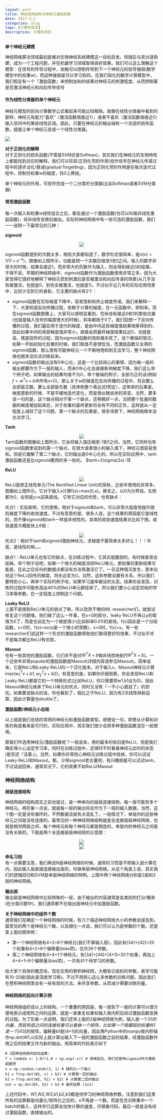 ```yaml
---
layout: post
title: 神经网络结构与神经元激励函数
date: 2017-3-2
categories: blog
tags: [计算机视觉]
description: 计算机视觉
---
```



**单个神经元建模**

神经网络算法领域最初是被对生物神经系统建模这一目标启发，但随后与其分道扬镳，成为一个工程问题，并在机器学习领域取得良好效果。我们可以这么理解这个模型：在信号的传导过程中，突触可以控制传导到下一个神经元的信号强弱(数学模型中的权重w)，而这种强弱是可以学习到的。在我们简化的数学计算模型中，我们假定有一个『激励函数』来控制加和的结果对神经元的刺激程度，从而控制着是否激活神经元和向后传导信号

#### 作为线性分类器的单个神经元

神经元模型的前向计算数学公式看起来可能比较眼熟。就像在线性分类器中看到的那样，神经元有能力“喜欢”（激活函数值接近1），或者不喜欢（激活函数值接近0）输入空间中的某些线性区域。因此，只要在神经元的输出端有一个合适的损失函数，就能让单个神经元变成一个线性分类器。

![](https://raw.githubusercontent.com/whuhan2013/myImage/master/cs231n/chapter5/p1.png)

**对于正则化的解释**           
对于正则化的损失函数(不管是SVM还是Softmax)，其实我们在神经元的生物特性上都能找到对应的解释，我们可以将其(正则化项的作用)视作信号在神经元传递过程中的逐步淡化/衰减(gradual forgetting)，因为正则化项的作用是在每次迭代过程中，控制住权重w的幅度，往0上靠拢。

单个神经元的作用，可视作完成一个二分类的分类器(比如Softmax或者SVM分类器)

#### 常用激励函数

每一次输入和权重w线性组合之后，都会通过一个激励函数(也可以叫做非线性激励函数)，经非线性变换后输出。实际的神经网络中有一些可选的激励函数，我们一一说明一下最常见的几种：

**sigmoid**          
<center><img src="https://raw.githubusercontent.com/whuhan2013/myImage/master/cs231n/chapter5/p2.jpeg"></center>

sigmoid函数提到的次数太多，相信大家都知道了。数学形式很简单，是$σ(x)=1/(1+e^{−x})$，图像如上图所示，功能是把一个实数压缩至0到1之间。输入的数字非常大的时候，结果会接近1，而非常大的负数作为输入，则会得到接近0的结果。不得不说，早期的神经网络中，sigmoid函数作为激励函数使用非常之多，因为大家觉得它很好地解释了神经元受到刺激后是否被激活和向后传递的场景(从几乎没有被激活，也就是0，到完全被激活，也就是1)。不过似乎近几年的实际应用场景中，比较少见到它的身影，它主要的缺点有2个：

- sigmoid函数在实际梯度下降中，容易饱和和终止梯度传递。我们来解释一下，大家知道反向传播过程，依赖于计算的梯度，在一元函数中，即斜率。而在sigmoid函数图像上，大家可以很明显看到，在纵坐标接近0和1的那些位置(也就是输入信号的幅度很大的时候)，斜率都趋于0了。我们回想一下反向传播的过程，我们最后用于迭代的梯度，是由中间这些梯度值结果相乘得到的，因此如果中间的局部梯度值非常小，直接会把最终梯度结果拉近0，也就是说，残差回传的过程，因为sigmoid函数的饱和被杀死了。说个极端的情况，如果一开始初始化权重的时候，我们取值不是很恰当，而激励函数又全用的sigmoid函数，那么很有可能神经元一个不剩地饱和到无法学习，整个神经网络也根本没办法训练起来。
- sigmoid函数的输出没有0中心化，这是一个比较闹心的事情，因为每一层的输出都要作为下一层的输入，而未0中心化会直接影响梯度下降，我们这么举个例子吧，如果输出的结果均值不为0，举个极端的例子，全部为正的话(例如$f=w^Tx+b$中所有x>0)，那么关于w的梯度在反向传播的过程中，将会要么全部是正数，要么全部是负数（具体依整个表达式f而定），这带来的后果是，梯度更新的时候，不是平缓地迭代变化，而是类似锯齿状的突变。当然，要多说一句的是，这个缺点相对于第一个缺点，还稍微好一点，当把整个批量的数据的梯度被加起来后，对于权重的最终更新将会有不同的正负，这样就从一定程度上减轻了这个问题，第一个缺点的后果是，很多场景下，神经网络根本没办法学习。      


**Tanh**           
<center><img src="https://raw.githubusercontent.com/whuhan2013/myImage/master/cs231n/chapter5/p6.jpeg"></center>
Tanh函数的图像如上图所示。它会将输入值压缩至-1到1之间，当然，它同样也有sigmoid函数里说到的第一个缺点，在很大或者很小的输入值下，神经元很容易饱和。但是它缓解了第二个缺点，它的输出是0中心化的。所以在实际应用中，tanh激励函数还是比sigmoid要用的多一些的。
$tanh=2\sigma(2x)-1$

**ReLU**           
<center><img src="https://raw.githubusercontent.com/whuhan2013/myImage/master/cs231n/chapter5/p7.jpeg"></center>
ReLU是修正线性单元(The Rectified Linear Unit)的简称，近些年使用的非常多，图像如上图所示。它对于输入x计算f(x)=max(0,x)。换言之，以0为分界线，左侧都为0，右侧是y=x这条直线。        
它有它对应的优势，也有缺点：                   

优点1：实验表明，它的使用，相对于sigmoid和tanh，可以非常大程度地提升随机梯度下降的收敛速度。不过有意思的是，很多人说，这个结果的原因是它是线性的，而不像sigmoid和tanh一样是非线性的。具体的收敛速度结果对比如下图，收敛速度大概能快上6倍：            
<center><img src="https://raw.githubusercontent.com/whuhan2013/myImage/master/cs231n/chapter5/p8.jpeg"></center>
优点2：相对于tanh和sigmoid激励神经元，求梯度不要简单太多好么！！！毕竟，是线性的嘛。。。

缺点1：ReLU单元也有它的缺点，在训练过程中，它其实挺脆弱的，有时候甚至会挂掉。举个例子说吧，如果一个很大的梯度流经ReLU单元，那权重的更新结果可能是，在此之后任何的数据点都没有办法再激活它了。一旦这种情况发生，那本应经这个ReLU回传的梯度，将永远变为0。当然，这和参数设置有关系，所以我们要特别小心，再举个实际的例子哈，如果学习速率被设的太高，结果你会发现，训练的过程中可能有高达40%的ReLU单元都挂掉了。所以我们要小心设定初始的学习率等参数，在一定程度上控制这个问题。


**Leaky ReLU**            
上面不是提到ReLU单元的弱点了嘛，所以孜孜不倦的ML researcher们，就尝试修复这个问题咯，他们做了这么一件事，在x<0的部分，leaky ReLU不再让y的取值为0了，而是也设定为一个坡度很小(比如斜率0.01)的直线。f(x)因此是一个分段函数，x<0时，f(x)=αx(α是一个很小的常数)，x>0时，f(x)=x。有一些researcher们说这样一个形式的激励函数帮助他们取得更好的效果，不过似乎并不是每次都比ReLU有优势。

**Maxout**          
也有一些其他的激励函数，它们并不是对$W^TX+b$做非线性映射$f(W^TX+b)$。一个近些年非常popular的激励函数是Maxout(详细内容请参见Maxout)。简单说来，它是ReLU和Leaky ReLU的一个泛化版本。对于输入x，Maxout神经元计算$max(w^T_1x+b1,w^T_2x+b2)$。有意思的是，如果你仔细观察，你会发现ReLU和Leaky ReLU都是它的一个特殊形式(比如ReLU，你只需要把w1,b1设为0)。因此Maxout神经元继承了ReLU单元的优点，同时又没有『一不小心就挂了』的担忧。如果要说缺点的话，你也看到了，相比之于ReLU，因为有2次线性映射运算，因此计算量也double了。

**激励函数/神经元小总结**            

以上就是我们总结的常用的神经元和激励函数类型。顺便说一句，即使从计算和训练的角度看来是可行的，实际应用中，其实我们很少会把多种激励函数混在一起使用。

那我们咋选用神经元/激励函数呢？一般说来，用的最多的依旧是ReLU，但是我们确实得小心设定学习率，同时在训练过程中，还得时不时看看神经元此时的状态(是否还『活着』)。当然，如果你非常担心神经元训练过程中挂掉，你可以试试Leaky ReLU和Maxout。额，少用sigmoid老古董吧，有兴趣倒是可以试试tanh，不过话说回来，通常状况下，它的效果不如ReLU/Maxout


### 神经网络结构          

**层级连接结构**          

神经网络的结构其实之前也提过，是一种单向的层级连接结构，每一层可能有多个神经元。再形象一点说，就是每一层的输出将会作为下一层的输入数据，当然，这个图一定是没有循环的，不然数据流就有点混乱了。一般情况下，单层内的这些神经元之间是没有连接的。最常见的一种神经网络结构就是全连接层级神经网络，也就是相邻两层之间，每个神经元和每个神经元都是相连的，单层内的神经元之间是没有关联的。下面是两个全连接层级神经网的示意图： 
<center><img src="https://raw.githubusercontent.com/whuhan2013/myImage/master/cs231n/chapter5/p9.jpeg"></center>
<center><img src="https://raw.githubusercontent.com/whuhan2013/myImage/master/cs231n/chapter5/p10.jpeg"></center>

**命名习俗**              
有一点需要注意，我们再说N层神经网络的时候，通常的习惯是不把输入层计算在内，因此输入层直接连接输出层的，叫做单层神经网络。从这个角度上说，其实我们的逻辑回归和SVM是单层神经网络的特例。上图中两个神经网络分别是2层和3层的神经网络。  

**输出层**           
输出层是神经网络中比较特殊的一层，由于输出的内容通常是各类别的打分/概率(在分类问题中)，我们通常都不在输出层神经元中加激励函数。

**关于神经网络中的组件个数**            
通常我们在确定一个神经网络的时候，有几个描述神经网络大小的参数会提及到。最常见的两个是神经元个数，以及细化一点说，我们可以认为是参数的个数。还是拿上面的图举例：

- 第一个神经网络有4+2=6个神经元(我们不算输入层)，因此有[3*4]+[4*2]=20个权重和4+2=6个偏移量(bias项)，总共26个参数。
- 第二个神经网络有4+4+1个神经元，有[3*4]+[4*4]+[4*1]=32个权重，再加上4+4+1=9个偏移量(bias项)，一共有41个待学习的参数。

给大家个具体的概念哈，现在实用的卷积神经网，大概有亿级别的参数，甚至可能有10-20层(因此是深度学习嘛)。不过不用担心这么多参数的训练问题，因此我们在卷积神经网里会有一些有效的方法，来共享参数，从而减少需要训练的量。


#### 神经网络的前向计算示例

神经网络组织成以上的结构，一个重要的原因是，每一层到下一层的计算可以很方便地表示成矩阵之间的运算，就是一直重复权重和输入做内积后经过激励函数变换的过程。为了形象一点说明，我们还举上面的3层神经网络为例，输入是一个3*1的向量，而层和层之间的连接权重可以看做一个矩阵，比如第一个隐藏层的权重W1是一个[4*3]的矩阵，偏移量b1是[4*1]的向量，因此用Python中的numpy做内积操作np.dot(W1,x)实际上就计算出输入下一层的激励函数之前的结果，经激励函数作用之后的结果又作为新的输出。用简单的代码表示如下

```
# 3层神经网络的前向运算:
f = lambda x: 1.0/(1.0 + np.exp(-x)) # 简单起见，我们还是用sigmoid作为激励函数吧
x = np.random.randn(3, 1) # 随机化一个输入
h1 = f(np.dot(W1, x) + b1) # 计算第一层的输出
h2 = f(np.dot(W2, h1) + b2) # 计算第二层的输出
out = np.dot(W3, h2) + b3 # 最终结果 (1x1)
```

上述代码中，W1,W2,W3,b1,b2,b3都是待学习的神经网络参数。注意到我们这里所有的运算都是向量化/矩阵化之后的，x不再是一个数，而是包含训练集中一个batch的输入，这样并行运算会加快计算的速度，仔细看代码，最后一层是没有经过激励函数，直接输出的。


